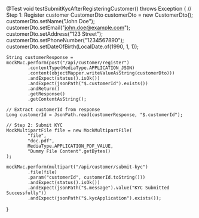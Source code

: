 @Test
void testSubmitKycAfterRegisteringCustomer() throws Exception {
    // Step 1: Register customer
    CustomerDto customerDto = new CustomerDto();
    customerDto.setName("John Doe");
    customerDto.setEmail("john.doe@example.com");
    customerDto.setAddress("123 Street");
    customerDto.setPhoneNumber("1234567890");
    customerDto.setDateOfBirth(LocalDate.of(1990, 1, 1));

    String customerResponse = mockMvc.perform(post("/api/customer/register")
            .contentType(MediaType.APPLICATION_JSON)
            .content(objectMapper.writeValueAsString(customerDto)))
            .andExpect(status().isOk())
            .andExpect(jsonPath("$.customerId").exists())
            .andReturn()
            .getResponse()
            .getContentAsString();

    // Extract customerId from response
    Long customerId = JsonPath.read(customerResponse, "$.customerId");

    // Step 2: Submit KYC
    MockMultipartFile file = new MockMultipartFile(
            "file",
            "doc.pdf",
            MediaType.APPLICATION_PDF_VALUE,
            "Dummy File Content".getBytes()
    );

    mockMvc.perform(multipart("/api/customer/submit-kyc")
            .file(file)
            .param("customerId", customerId.toString()))
            .andExpect(status().isOk())
            .andExpect(jsonPath("$.message").value("KYC Submitted Successfully"))
            .andExpect(jsonPath("$.kycApplication").exists());
}
